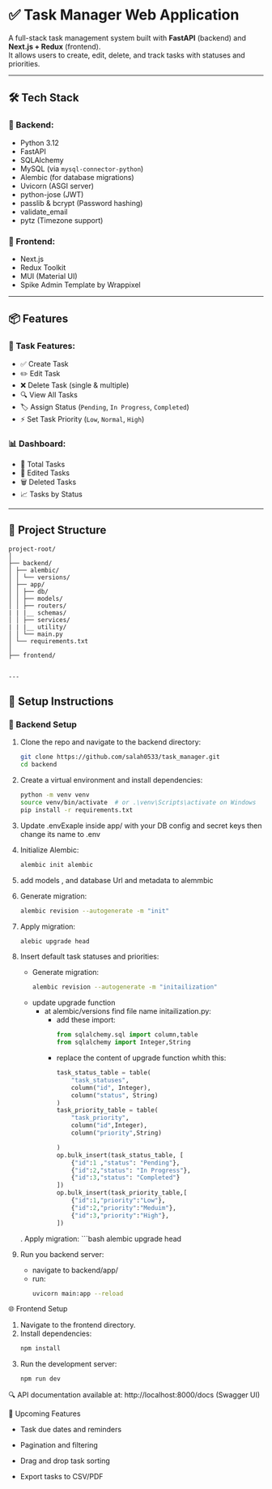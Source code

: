 # ✅ Task Manager Web Application

A full-stack task management system built with **FastAPI** (backend) and **Next.js + Redux** (frontend).  
It allows users to create, edit, delete, and track tasks with statuses and priorities.

---

## 🛠️ Tech Stack

### 🚀 Backend:
- Python 3.12
- FastAPI
- SQLAlchemy
- MySQL (via `mysql-connector-python`)
- Alembic (for database migrations)
- Uvicorn (ASGI server)
- python-jose (JWT)
- passlib & bcrypt (Password hashing)
- validate_email
- pytz (Timezone support)

### 🎨 Frontend:
- Next.js
- Redux Toolkit
- MUI (Material UI)
- Spike Admin Template by Wrappixel

---

## 📦 Features

### 🎯 Task Features:
- ✅ Create Task
- ✏️ Edit Task
- ❌ Delete Task (single & multiple)
- 🔍 View All Tasks
- 🏷️ Assign Status (`Pending`, `In Progress`, `Completed`)
- ⚡ Set Task Priority (`Low`, `Normal`, `High`)

### 📊 Dashboard:
- 🔢 Total Tasks
- 🧾 Edited Tasks
- 🗑️ Deleted Tasks
- 📈 Tasks by Status

---

## 📁 Project Structure

    project-root/
    │
    ├── backend/
    │ ├── alembic/
    │ │ └── versions/
    │ ├── app/
    │ │ ├── db/
    │ │ ├── models/
    │ │ ├── routers/
    | | |__ schemas/
    │ │ ├── services/
    | | |__ utility/
    │ │ └── main.py
    │ └── requirements.txt
    │
    ├── frontend/


    ---

## 🧰 Setup Instructions

### 🐍 Backend Setup

1. Clone the repo and navigate to the backend directory:
   ```bash
   git clone https://github.com/salah0533/task_manager.git
   cd backend

2. Create a virtual environment and install dependencies:
    ```bash
    python -m venv venv
    source venv/bin/activate  # or .\venv\Scripts\activate on Windows
    pip install -r requirements.txt

3. Update .envExaple inside app/ with your DB config and secret keys then change its name to .env 

4. Initialize Alembic:
    ```bash
    alembic init alembic
5. add models , and database Url and metadata to alemmbic

6. Generate migration:
    ```bash
    alembic revision --autogenerate -m "init" 

7. Apply migration:
    ```bash
    alebic upgrade head

8. Insert default task statuses and priorities:
    - Generate migration:
        ```bash
        alembic revision --autogenerate -m "initailization"
    - update upgrade function
        - at alembic/versions find file name initailization.py:
            - add these import:
                ```python
                from sqlalchemy.sql import column,table
                from sqlalchemy import Integer,String
            - replace the content of upgrade function whith this:
                ```python
                task_status_table = table(
                    "task_statuses", 
                    column("id", Integer),
                    column("status", String)
                )
                task_priority_table = table(
                    "task_priority",
                    column("id",Integer),
                    column("priority",String)

                )
                op.bulk_insert(task_status_table, [
                    {"id":1 ,"status": "Pending"},
                    {"id":2,"status": "In Progress"},
                    {"id":3,"status": "Completed"}
                ])
                op.bulk_insert(task_priority_table,[
                    {"id":1,"priority":"Low"},
                    {"id":2,"priority":"Meduim"},
                    {"id":3,"priority":"High"},
                ])
    . Apply migration:
        ```bash
        alembic upgrade head
9. Run you backend server:
    - navigate to backend/app/
    - run:
        ```bash
        uvicorn main:app --reload

🌐 Frontend Setup
1. Navigate to the frontend directory.
2. Install dependencies:
    ```bash
    npm install
3. Run the development server:
    ```bash
    npm run dev

🔍 API documentation available at:
http://localhost:8000/docs (Swagger UI)

📌 Upcoming Features

- Task due dates and reminders

- Pagination and filtering

- Drag and drop task sorting

- Export tasks to CSV/PDF

